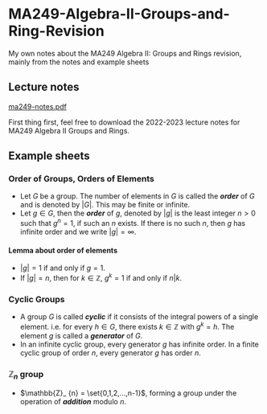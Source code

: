 # MA249-Algebra-II-Groups-and-Ring-Revision
My own notes about the MA249 Algebra II: Groups and Rings revision, mainly from the notes and example sheets

## Lecture notes

[ma249-notes.pdf](https://github.com/Louisli0515/MA249-Algebra-II-Groups-and-Ring-Revision/files/11467501/ma249-notes.pdf)

First thing first, feel free to download the 2022-2023 lecture notes for MA249 Algebra II Groups and Rings.

## Example sheets

### Order of Groups, Orders of Elements

* Let $G$ be a group. The number of elements in $G$ is called the ***order*** of $G$ and is denoted by $|G|$. This may be finite or infinite.
* Let $g\in G$, then the ***order*** of $g$, denoted by $|g|$ is the least integer $n > 0$ such that $g^{n} = 1$, if such an $n$ exists. If there is no such $n$, then $g$ has infinite order and we write $|g| = \infty$.

#### Lemma about order of elements

* $|g| = 1$ if and only if $g = 1$.
* If $|g| = n$, then for $k\in\mathbb{Z}$, $g^{k} = 1$ if and only if $n\vert k$.

### Cyclic Groups

* A group $G$ is called ***cyclic*** if it consists of the integral powers of a single element. i.e. for every $h\in G$, there exists $k\in\mathbb{Z}$ with $g^{k} = h$. The element $g$ is called a ***generator*** of $G$.
* In an infinite cyclic group, every generator $g$ has infinite order. In a finite cyclic group of order $n$, every generator $g$ has order $n$.

### $\mathbb{Z}_ {n}$ group

* $\mathbb{Z}_ {n} = \set{0,1,2,...,n-1}$, forming a group under the operation of ***addition*** modulo $n$.
